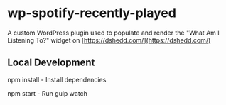 # wp-spotify-recently-played

A custom WordPress plugin used to populate and render the "What Am I Listening To?" widget on [https://dshedd.com/](https://dshedd.com/) 

## Local Development

npm install - Install dependencies

npm start - Run gulp watch
